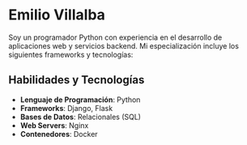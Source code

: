 # Emilio Villalba

Soy un programador Python con experiencia en el desarrollo de aplicaciones web y servicios backend. Mi especialización incluye los siguientes frameworks y tecnologías:

## Habilidades y Tecnologías

- **Lenguaje de Programación**: Python
- **Frameworks**: Django, Flask
- **Bases de Datos**: Relacionales (SQL)
- **Web Servers**: Nginx
- **Contenedores**: Docker

